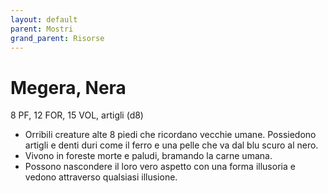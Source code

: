 ```yaml
---
layout: default
parent: Mostri
grand_parent: Risorse
---
```


# Megera, Nera

8 PF, 12 FOR, 15 VOL, artigli (d8)

- Orribili creature alte 8 piedi che ricordano vecchie umane. Possiedono artigli e denti duri come il ferro e una pelle che va dal blu scuro al nero.
- Vivono in foreste morte e paludi, bramando la carne umana.
- Possono nascondere il loro vero aspetto con una forma illusoria e vedono attraverso qualsiasi illusione.
